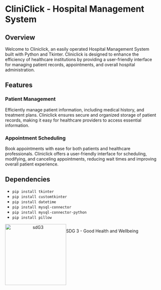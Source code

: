 # CliniClick - Hospital Management System

## Overview
Welcome to Cliniclick, an easily operated Hospital Management System built with Python and Tkinter. Cliniclick is designed to enhance the efficiency of healthcare institutions by providing a user-friendly interface for managing patient records, appointments, and overall hospital administration.

## Features
### Patient Management
Efficiently manage patient information, including medical history, and treatment plans. Cliniclick ensures secure and organized storage of patient records, making it easy for healthcare providers to access essential information.

### Appointment Scheduling
Book appointments with ease for both patients and healthcare professionals. Cliniclick offers a user-friendly interface for scheduling, modifying, and canceling appointments, reducing wait times and improving overall patient experience.
 
## Dependencies
- `pip install tkinter`
- `pip install customtkinter`
- `pip install datetime`
- `pip install mysql-connector`
- `pip install mysql-connector-python`
- `pip install pillow`

<div align="center">
  <div style="display: flex;">
    <img src="https://globalgoalscms.co.uk/wp-content/uploads/2021/09/3.png" alt="sdG3" width="200"/>
    <p> SDG 3 - Good Health and Wellbeing </p>
  </div>
</div>
